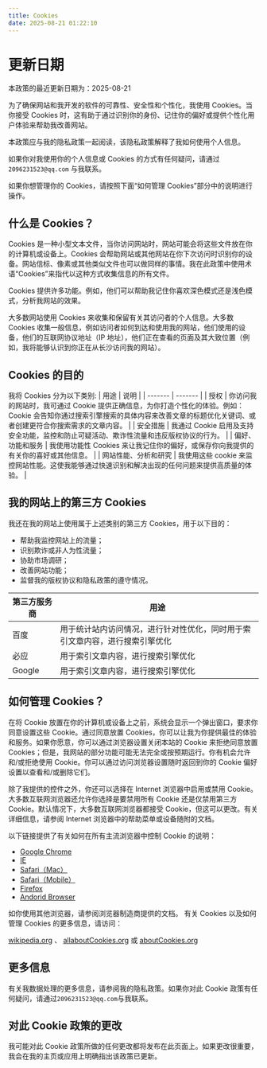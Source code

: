 ```yaml
---
title: Cookies
date: 2025-08-21 01:22:10
---
```

# 更新日期
本政策的最近更新日期为：2025-08-21

为了确保网站和我开发的软件的可靠性、安全性和个性化，我使用 Cookies。当你接受 Cookies 时，这有助于通过识别你的身份、记住你的偏好或提供个性化用户体验来帮助我改善网站。

本政策应与我的隐私政策一起阅读，该隐私政策解释了我如何使用个人信息。

如果你对我使用你的个人信息或 Cookies 的方式有任何疑问，请通过 `2096231523@qq.com` 与我联系。

如果你想管理你的 Cookies，请按照下面“如何管理 Cookies”部分中的说明进行操作。

## 什么是 Cookies？
Cookies 是一种小型文本文件，当你访问网站时，网站可能会将这些文件放在你的计算机或设备上。Cookies 会帮助网站或其他网站在你下次访问时识别你的设备。网站信标、像素或其他类似文件也可以做同样的事情。我在此政策中使用术语“Cookies”来指代以这种方式收集信息的所有文件。

Cookies 提供许多功能。例如，他们可以帮助我记住你喜欢深色模式还是浅色模式，分析我网站的效果。

大多数网站使用 Cookies 来收集和保留有关其访问者的个人信息。大多数 Cookies 收集一般信息，例如访问者如何到达和使用我的网站，他们使用的设备，他们的互联网协议地址（IP 地址），他们正在查看的页面及其大致位置（例如，我将能够认识到你正在从长沙访问我的网站）。

## Cookies 的目的
我将 Cookies 分为以下类别:
| 用途 | 说明 |
| ------- | ------- |
| 授权 | 你访问我的网站时，我可通过 Cookie 提供正确信息，为你打造个性化的体验。例如：Cookie 会告知你通过搜索引擎搜索的具体内容来改善文章的标题优化关键词、或者创建更符合你搜索需求的文章内容。 |
| 安全措施 | 我通过 Cookie 启用及支持安全功能，监控和防止可疑活动、欺诈性流量和违反版权协议的行为。 |
| 偏好、功能和服务 | 我使用功能性 Cookies 来让我记住你的偏好，或保存你向我提供的有关你的喜好或其他信息。 |
| 网站性能、分析和研究 | 我使用这些 cookie 来监控网站性能。这使我能够通过快速识别和解决出现的任何问题来提供高质量的体验。 |

## 我的网站上的第三方 Cookies
我还在我的网站上使用属于上述类别的第三方 Cookies，用于以下目的：

- 帮助我监控网站上的流量；
- 识别欺诈或非人为性流量；
- 协助市场调研；
- 改善网站功能；
- 监督我的版权协议和隐私政策的遵守情况。

| 第三方服务商 | 用途 |
| ------- | ------- |
| 百度 | 用于统计站内访问情况，进行针对性优化，同时用于索引文章内容，进行搜索引擎优化 |
| 必应 | 用于索引文章内容，进行搜索引擎优化 |
| Google | 用于索引文章内容，进行搜索引擎优化 |

## 如何管理 Cookies？
在将 Cookie 放置在你的计算机或设备上之前，系统会显示一个弹出窗口，要求你同意设置这些 Cookie。通过同意放置 Cookies，你可以让我为你提供最佳的体验和服务。如果你愿意，你可以通过浏览器设置关闭本站的 Cookie 来拒绝同意放置 Cookies；但是，我网站的部分功能可能无法完全或按预期运行。你有机会允许和/或拒绝使用 Cookie。你可以通过访问浏览器设置随时返回到你的 Cookie 偏好设置以查看和/或删除它们。

除了我提供的控件之外，你还可以选择在 Internet 浏览器中启用或禁用 Cookie。大多数互联网浏览器还允许你选择是要禁用所有 Cookie 还是仅禁用第三方 Cookie。默认情况下，大多数互联网浏览器都接受 Cookie，但这可以更改。有关详细信息，请参阅 Internet 浏览器中的帮助菜单或设备随附的文档。

以下链接提供了有关如何在所有主流浏览器中控制 Cookie 的说明：

- [Google Chrome](https://support.google.com/chrome/answer/95647?hl=en)
- [IE](https://support.microsoft.com/en-us/help/260971/description-of-cookies)
- [Safari（Mac）](https://support.apple.com/zh-cn/guide/safari/sfri11471/mac)
- [Safari（Mobile）](https://support.apple.com/en-us/105082)
- [Firefox](https://support.mozilla.org/en-US/kb/Cookies-information-websites-store-on-your-computer)
- [Andorid Browser](http://support.google.com/ics/nexus/bin/answer.py?hl=en&answer=2425067)

如你使用其他浏览器，请参阅浏览器制造商提供的文档。
有关 Cookies 以及如何管理 Cookies 的更多信息，请访问：

[wikipedia.org](https://wikipedia.org) 、 [allaboutCookies.org](https://allaboutCookies.org) 或 [aboutCookies.org](https://aboutCookies.org)

## 更多信息
有关我数据处理的更多信息，请参阅我的隐私政策。如果你对此 Cookie 政策有任何疑问，请通过`2096231523@qq.com`与我联系。

## 对此 Cookie 政策的更改
我可能对此 Cookie 政策所做的任何更改都将发布在此页面上。如果更改很重要，我会在我的主页或应用上明确指出该政策已更新。